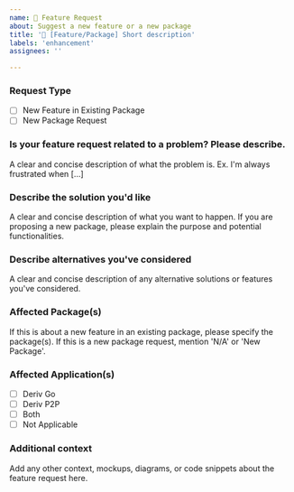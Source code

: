 ```yaml
---
name: 🚀 Feature Request
about: Suggest a new feature or a new package
title: '🚀 [Feature/Package] Short description'
labels: 'enhancement'
assignees: ''

---
```


### Request Type

- [ ] New Feature in Existing Package
- [ ] New Package Request

### Is your feature request related to a problem? Please describe.

A clear and concise description of what the problem is. Ex. I'm always frustrated when [...]

### Describe the solution you'd like

A clear and concise description of what you want to happen. If you are proposing a new package, please explain the purpose and potential functionalities.

### Describe alternatives you've considered

A clear and concise description of any alternative solutions or features you've considered.

### Affected Package(s)

If this is about a new feature in an existing package, please specify the package(s). If this is a new package request, mention 'N/A' or 'New Package'.

### Affected Application(s)

- [ ] Deriv Go
- [ ] Deriv P2P
- [ ] Both
- [ ] Not Applicable

### Additional context

Add any other context, mockups, diagrams, or code snippets about the feature request here.
